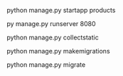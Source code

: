 
python manage.py startapp products

py manage.py runserver 8080

python manage.py collectstatic

python manage.py makemigrations

python manage.py migrate 